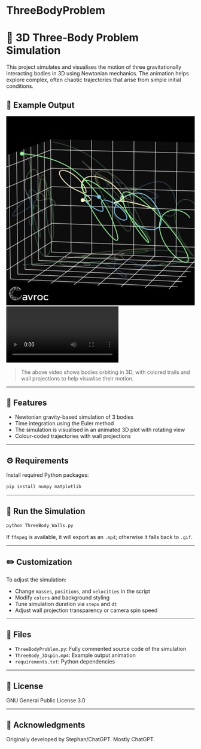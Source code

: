 # ThreeBodyProblem
# 🌌 3D Three-Body Problem Simulation

This project simulates and visualises the motion of three gravitationally interacting bodies in 3D using Newtonian mechanics. The animation helps explore complex, often chaotic trajectories that arise from simple initial conditions.

## 🎥 Example Output

![Three-Body Simulation Screenshot](ThreeBodyProblem_Frame.png)
![Three-Body Simulation](ThreeBodyProblem.mp4)

> The above video shows bodies orbiting in 3D, with colored trails and wall projections to help visualise their motion.

---

## 🧠 Features

- Newtonian gravity-based simulation of 3 bodies
- Time integration using the Euler method
- The simulation is visualised in an animated 3D plot with rotating view
- Colour-coded trajectories with wall projections

---

## ⚙️ Requirements

Install required Python packages:

```bash
pip install numpy matplotlib
```

---

## 🚀 Run the Simulation

```bash
python ThreeBody_Walls.py
```

If `ffmpeg` is available, it will export as an `.mp4`; otherwise it falls back to `.gif`.

---

## ✏️ Customization

To adjust the simulation:

- Change `masses`, `positions`, and `velocities` in the script
- Modify `colors` and background styling
- Tune simulation duration via `steps` and `dt`
- Adjust wall projection transparency or camera spin speed

---

## 📂 Files

- `ThreeBodyProblem.py`: Fully commented source code of the simulation
- `ThreeBody_3Dspin.mp4`: Example output animation
- `requirements.txt`: Python dependencies

---

## 📜 License
GNU General Public License 3.0

---

## 🙌 Acknowledgments
Originally developed by Stephan/ChatGPT. Mostly ChatGPT.
